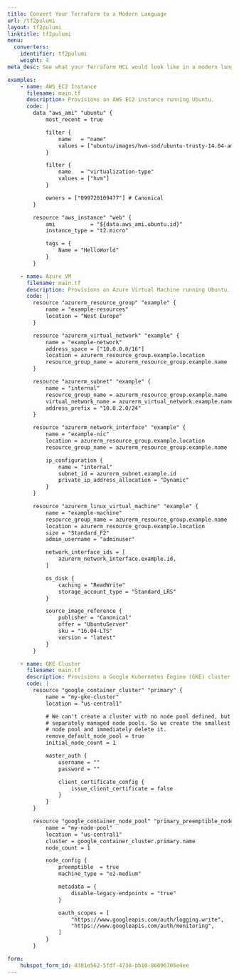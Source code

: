 ```yaml
---
title: Convert Your Terraform to a Modern Language
url: /tf2pulumi
layout: tf2pulumi
linktitle: tf2pulumi
menu:
  converters:
    identifier: tf2pulumi
    weight: 4
meta_desc: See what your Terraform HCL would look like in a modern language thanks to Pulumi.

examples:
    - name: AWS EC2 Instance
      filename: main.tf
      description: Provisions an AWS EC2 instance running Ubuntu.
      code: |
        data "aws_ami" "ubuntu" {
            most_recent = true

            filter {
                name   = "name"
                values = ["ubuntu/images/hvm-ssd/ubuntu-trusty-14.04-amd64-server-*"]
            }

            filter {
                name   = "virtualization-type"
                values = ["hvm"]
            }

            owners = ["099720109477"] # Canonical
        }

        resource "aws_instance" "web" {
            ami           = "${data.aws_ami.ubuntu.id}"
            instance_type = "t2.micro"

            tags = {
                Name = "HelloWorld"
            }
        }

    - name: Azure VM
      filename: main.tf
      description: Provisions an Azure Virtual Machine running Ubuntu.
      code: |
        resource "azurerm_resource_group" "example" {
            name = "example-resources"
            location = "West Europe"
        }

        resource "azurerm_virtual_network" "example" {
            name = "example-network"
            address_space = ["10.0.0.0/16"]
            location = azurerm_resource_group.example.location
            resource_group_name = azurerm_resource_group.example.name
        }

        resource "azurerm_subnet" "example" {
            name = "internal"
            resource_group_name = azurerm_resource_group.example.name
            virtual_network_name = azurerm_virtual_network.example.name
            address_prefix = "10.0.2.0/24"
        }

        resource "azurerm_network_interface" "example" {
            name = "example-nic"
            location = azurerm_resource_group.example.location
            resource_group_name = azurerm_resource_group.example.name

            ip_configuration {
                name = "internal"
                subnet_id = azurerm_subnet.example.id
                private_ip_address_allocation = "Dynamic"
            }
        }

        resource "azurerm_linux_virtual_machine" "example" {
            name = "example-machine"
            resource_group_name = azurerm_resource_group.example.name
            location = azurerm_resource_group.example.location
            size = "Standard_F2"
            admin_username = "adminuser"

            network_interface_ids = [
                azurerm_network_interface.example.id,
            ]

            os_disk {
                caching = "ReadWrite"
                storage_account_type = "Standard_LRS"
            }

            source_image_reference {
                publisher = "Canonical"
                offer = "UbuntuServer"
                sku = "16.04-LTS"
                version = "latest"
            }
        }

    - name: GKE Cluster
      filename: main.tf
      description: Provisions a Google Kubernetes Engine (GKE) cluster.
      code: |
        resource "google_container_cluster" "primary" {
            name = "my-gke-cluster"
            location = "us-central1"

            # We can't create a cluster with no node pool defined, but we want to only use
            # separately managed node pools. So we create the smallest possible default
            # node pool and immediately delete it.
            remove_default_node_pool = true
            initial_node_count = 1

            master_auth {
                username = ""
                password = ""

                client_certificate_config {
                    issue_client_certificate = false
                }
            }
        }

        resource "google_container_node_pool" "primary_preemptible_nodes" {
            name = "my-node-pool"
            location = "us-central1"
            cluster = google_container_cluster.primary.name
            node_count = 1

            node_config {
                preemptible  = true
                machine_type = "e2-medium"

                metadata = {
                    disable-legacy-endpoints = "true"
                }

                oauth_scopes = [
                    "https://www.googleapis.com/auth/logging.write",
                    "https://www.googleapis.com/auth/monitoring",
                ]
            }
        }

form:
    hubspot_form_id: 8381e562-5fdf-4736-bb10-86096705e4ee
---
```

